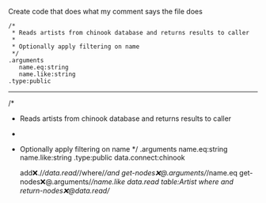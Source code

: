 Create code that does what my comment says the file does

```hyperlambda
/*
 * Reads artists from chinook database and returns results to caller
 * 
 * Optionally apply filtering on name
 */
.arguments
   name.eq:string
   name.like:string
.type:public
``` 
---
/*
 * Reads artists from chinook database and returns results to caller
 * 
 * Optionally apply filtering on name
 */
.arguments
   name.eq:string
   name.like:string
.type:public
data.connect:chinook

   add:x:./*/data.read/*/where/*/and
      get-nodes:x:@.arguments/*/name.eq
      get-nodes:x:@.arguments/*/name.like
   data.read
      table:Artist
      where
         and
   return-nodes:x:@data.read/*
